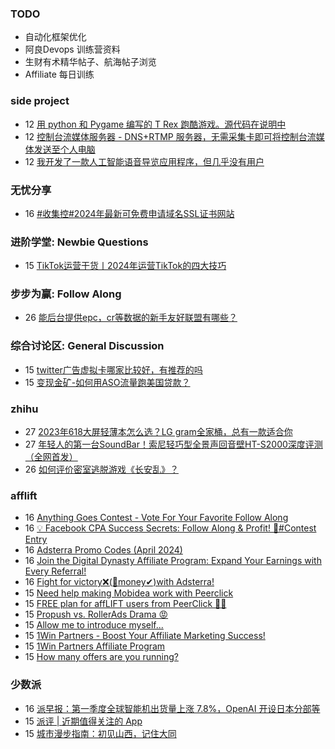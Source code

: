 ### TODO
-  自动化框架优化
-  阿良Devops 训练营资料
-  生财有术精华帖子、航海帖子浏览
-  Affiliate 每日训练

### side project
<!-- sideproject:START -->
-  12 [用 python 和 Pygame 编写的 T Rex 跑酷游戏。源代码在说明中](https://www.youtube.com/watch?v=pZySIXSelCA)
-  12 [控制台流媒体服务器 - DNS+RTMP 服务器，无需采集卡即可将控制台流媒体发送至个人电脑](https://github.com/Aioros/console-streaming-server)
-  12 [我开发了一款人工智能语音导览应用程序，但几乎没有用户](https://www.reddit.com/r/SideProject/comments/18gpp0e/ive_built_an_ai_audio_tour_app_but_have_almost_no/)<!-- sideproject:END -->


### 无忧分享
<!-- ruyo:START -->
-  16 [#收集控#2024年最新可免费申请域名SSL证书网站](https://51.ruyo.net/18485.html)<!-- ruyo:END -->

### 进阶学堂: Newbie Questions
<!-- advertcn1:START -->
-  15 [TikTok运营干货丨2024年运营TikTok的四大技巧](https://www.advertcn.com/thread-114691-1-1.html)<!-- advertcn1:END -->

### 步步为赢: Follow Along
<!-- advertcn2:START -->
-  26 [能后台提供epc，cr等数据的新手友好联盟有哪些？](https://www.advertcn.com/thread-114470-1-1.html)<!-- advertcn2:END -->

### 综合讨论区: General Discussion
<!-- advertcn3:START -->
-  15 [twitter广告虚拟卡哪家比较好，有推荐的吗](https://www.advertcn.com/thread-114700-1-1.html)
-  15 [变现金矿-如何用ASO流量跑美国贷款？](https://www.advertcn.com/thread-114697-1-1.html)<!-- advertcn3:END -->


### zhihu
<!-- zhihu:START -->
-  27 [2023年618大屏轻薄本怎么选？LG gram全家桶，总有一款适合你](http://zhuanlan.zhihu.com/p/632641888?utm_campaign=rss&utm_medium=rss&utm_source=rss&utm_content=title)
-  27 [年轻人的第一台SoundBar！索尼轻巧型全景声回音壁HT-S2000深度评测（全网首发）](http://zhuanlan.zhihu.com/p/630990296?utm_campaign=rss&utm_medium=rss&utm_source=rss&utm_content=title)
-  26 [如何评价密室逃脱游戏《长安乱》？](http://www.zhihu.com/question/563950552/answer/3045961312?utm_campaign=rss&utm_medium=rss&utm_source=rss&utm_content=title)<!-- zhihu:END -->

### afflift
<!-- afflift:START -->
-  16 [Anything Goes Contest - Vote For Your Favorite Follow Along](https://afflift.com/f/threads/anything-goes-contest-vote-for-your-favorite-follow-along.12951/)
-  16 [💡 Facebook CPA Success Secrets: Follow Along &amp; Profit! 💸#Contest Entry](https://afflift.com/f/threads/%F0%9F%92%A1-facebook-cpa-success-secrets-follow-along-profit-%F0%9F%92%B8-contest-entry.12886/)
-  16 [Adsterra Promo Codes &lpar;April 2024&rpar;](https://afflift.com/f/threads/adsterra-promo-codes-april-2024.12961/)
-  16 [Join the Digital Dynasty Affiliate Program: Expand Your Earnings with Every Referral!](https://afflift.com/f/threads/join-the-digital-dynasty-affiliate-program-expand-your-earnings-with-every-referral.12988/)
-  16 [Fight for victory❌&lpar;🤑money✔&rpar;with Adsterra!](https://afflift.com/f/threads/fight-for-victory%E2%9D%8C-%F0%9F%A4%91money%E2%9C%94-with-adsterra.12810/)
-  15 [Need help making Mobidea work with Peerclick](https://afflift.com/f/threads/need-help-making-mobidea-work-with-peerclick.10009/)
-  15 [FREE plan for affLIFT users from PeerClick 🎉🔥](https://afflift.com/f/threads/free-plan-for-afflift-users-from-peerclick-%F0%9F%8E%89%F0%9F%94%A5.12985/)
-  15 [Propush vs. RollerAds Drama 😡](https://afflift.com/f/threads/propush-vs-rollerads-drama-%F0%9F%98%A1.12983/)
-  15 [Allow me to introduce myself...](https://afflift.com/f/threads/allow-me-to-introduce-myself.12974/)
-  15 [1Win Partners - Boost Your Affiliate Marketing Success!](https://afflift.com/f/threads/1win-partners-boost-your-affiliate-marketing-success.12960/)
-  15 [1Win Partners Affiliate Program](https://afflift.com/f/threads/1win-partners-affiliate-program.12987/)
-  15 [How many offers are you running?](https://afflift.com/f/threads/how-many-offers-are-you-running.12986/)<!-- afflift:END -->

### 少数派
<!-- sspai:START -->
-  16 [派早报：第一季度全球智能机出货量上涨 7.8%，OpenAI 开设日本分部等](https://sspai.com/post/88102)
-  15 [派评 | 近期值得关注的 App](https://sspai.com/post/88086)
-  15 [城市漫步指南：初见山西，记住大同](https://sspai.com/post/87791)<!-- sspai:END -->
